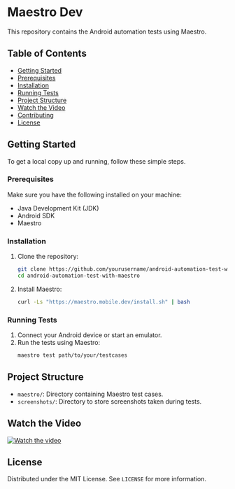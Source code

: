 # Maestro Dev

This repository contains the Android automation tests using Maestro.

## Table of Contents
- [Getting Started](#getting-started)
- [Prerequisites](#prerequisites)
- [Installation](#installation)
- [Running Tests](#running-tests)
- [Project Structure](#project-structure)
- [Watch the Video](#watch-the-video)
- [Contributing](#contributing)
- [License](#license)

## Getting Started

To get a local copy up and running, follow these simple steps.

### Prerequisites

Make sure you have the following installed on your machine:
- Java Development Kit (JDK)
- Android SDK
- Maestro

### Installation

1. Clone the repository:
    ```sh
    git clone https://github.com/yourusername/android-automation-test-with-maestro.git
    cd android-automation-test-with-maestro
    ```

2. Install Maestro:
    ```sh
    curl -Ls "https://maestro.mobile.dev/install.sh" | bash
    ```

### Running Tests

1. Connect your Android device or start an emulator.
2. Run the tests using Maestro:
    ```sh
    maestro test path/to/your/testcases
    ```

## Project Structure

- `maestro/`: Directory containing Maestro test cases.
- `screenshots/`: Directory to store screenshots taken during tests.

## Watch the Video

[![Watch the video](https://img.youtube.com/vi/bJM-6aAZuok/0.jpg)](https://youtu.be/bJM-6aAZuok)



## License

Distributed under the MIT License. See `LICENSE` for more information.
